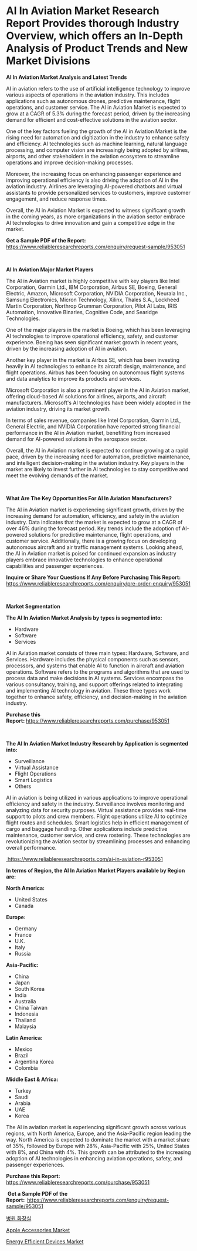 <p><h1>AI In Aviation Market Research Report Provides thorough Industry Overview, which offers an In-Depth Analysis of Product Trends and New Market Divisions</h1></p><p><strong>AI In Aviation Market Analysis and Latest Trends</strong></p>
<p><p>AI in aviation refers to the use of artificial intelligence technology to improve various aspects of operations in the aviation industry. This includes applications such as autonomous drones, predictive maintenance, flight operations, and customer service. The AI in Aviation Market is expected to grow at a CAGR of 5.3% during the forecast period, driven by the increasing demand for efficient and cost-effective solutions in the aviation sector.</p><p>One of the key factors fueling the growth of the AI in Aviation Market is the rising need for automation and digitization in the industry to enhance safety and efficiency. AI technologies such as machine learning, natural language processing, and computer vision are increasingly being adopted by airlines, airports, and other stakeholders in the aviation ecosystem to streamline operations and improve decision-making processes.</p><p>Moreover, the increasing focus on enhancing passenger experience and improving operational efficiency is also driving the adoption of AI in the aviation industry. Airlines are leveraging AI-powered chatbots and virtual assistants to provide personalized services to customers, improve customer engagement, and reduce response times.</p><p>Overall, the AI in Aviation Market is expected to witness significant growth in the coming years, as more organizations in the aviation sector embrace AI technologies to drive innovation and gain a competitive edge in the market.</p></p>
<p><strong>Get a Sample PDF of the Report:&nbsp;</strong> <a href="https://www.reliableresearchreports.com/enquiry/request-sample/953051">https://www.reliableresearchreports.com/enquiry/request-sample/953051</a></p>
<p>&nbsp;</p>
<p><strong>AI In Aviation Major Market Players</strong></p>
<p><p>The AI in Aviation market is highly competitive with key players like Intel Corporation, Garmin Ltd., IBM Corporation, Airbus SE, Boeing, General Electric, Amazon, Microsoft Corporation, NVIDIA Corporation, Neurala Inc., Samsung Electronics, Micron Technology, Xilinx, Thales S.A., Lockheed Martin Corporation, Northrop Grumman Corporation, Pilot AI Labs, IRIS Automation, Innovative Binaries, Cognitive Code, and Searidge Technologies.</p><p>One of the major players in the market is Boeing, which has been leveraging AI technologies to improve operational efficiency, safety, and customer experience. Boeing has seen significant market growth in recent years, driven by the increasing adoption of AI in aviation.</p><p>Another key player in the market is Airbus SE, which has been investing heavily in AI technologies to enhance its aircraft design, maintenance, and flight operations. Airbus has been focusing on autonomous flight systems and data analytics to improve its products and services.</p><p>Microsoft Corporation is also a prominent player in the AI in Aviation market, offering cloud-based AI solutions for airlines, airports, and aircraft manufacturers. Microsoft's AI technologies have been widely adopted in the aviation industry, driving its market growth.</p><p>In terms of sales revenue, companies like Intel Corporation, Garmin Ltd., General Electric, and NVIDIA Corporation have reported strong financial performance in the AI in Aviation market, benefitting from increased demand for AI-powered solutions in the aerospace sector.</p><p>Overall, the AI in Aviation market is expected to continue growing at a rapid pace, driven by the increasing need for automation, predictive maintenance, and intelligent decision-making in the aviation industry. Key players in the market are likely to invest further in AI technologies to stay competitive and meet the evolving demands of the market.</p></p>
<p>&nbsp;</p>
<p><strong>What Are The Key Opportunities For AI In Aviation Manufacturers?</strong></p>
<p><p>The AI in Aviation market is experiencing significant growth, driven by the increasing demand for automation, efficiency, and safety in the aviation industry. Data indicates that the market is expected to grow at a CAGR of over 46% during the forecast period. Key trends include the adoption of AI-powered solutions for predictive maintenance, flight operations, and customer service. Additionally, there is a growing focus on developing autonomous aircraft and air traffic management systems. Looking ahead, the AI in Aviation market is poised for continued expansion as industry players embrace innovative technologies to enhance operational capabilities and passenger experiences.</p></p>
<p><strong>Inquire or Share Your Questions If Any Before Purchasing This Report:</strong> <a href="https://www.reliableresearchreports.com/enquiry/pre-order-enquiry/953051">https://www.reliableresearchreports.com/enquiry/pre-order-enquiry/953051</a></p>
<p>&nbsp;</p>
<p><strong>Market Segmentation</strong></p>
<p><strong>The AI In Aviation Market Analysis by types is segmented into:</strong></p>
<p><ul><li>Hardware</li><li>Software</li><li>Services</li></ul></p>
<p><p>AI in Aviation market consists of three main types: Hardware, Software, and Services. Hardware includes the physical components such as sensors, processors, and systems that enable AI to function in aircraft and aviation operations. Software refers to the programs and algorithms that are used to process data and make decisions in AI systems. Services encompass the various consultancy, training, and support offerings related to integrating and implementing AI technology in aviation. These three types work together to enhance safety, efficiency, and decision-making in the aviation industry.</p></p>
<p><strong>Purchase this Report:&nbsp;</strong><a href="https://www.reliableresearchreports.com/purchase/953051">https://www.reliableresearchreports.com/purchase/953051</a></p>
<p>&nbsp;</p>
<p><strong>The AI In Aviation Market Industry Research by Application is segmented into:</strong></p>
<p><ul><li>Surveillance</li><li>Virtual Assistance</li><li>Flight Operations</li><li>Smart Logistics</li><li>Others</li></ul></p>
<p><p>AI in aviation is being utilized in various applications to improve operational efficiency and safety in the industry. Surveillance involves monitoring and analyzing data for security purposes. Virtual assistance provides real-time support to pilots and crew members. Flight operations utilize AI to optimize flight routes and schedules. Smart logistics help in efficient management of cargo and baggage handling. Other applications include predictive maintenance, customer service, and crew rostering. These technologies are revolutionizing the aviation sector by streamlining processes and enhancing overall performance.</p></p>
<p><a href="https://www.reliableresearchreports.com/ai-in-aviation-r953051">&nbsp;https://www.reliableresearchreports.com/ai-in-aviation-r953051</a></p>
<p><strong>In terms of Region, the AI In Aviation Market Players available by Region are:</strong></p>
<p>
    <p> <strong> North America: </strong>
        <ul>
            <li>United States</li>
            <li>Canada</li>
        </ul>
        </p> 
    <p> <strong> Europe: </strong>
        <ul>
            <li>Germany</li>
            <li>France</li>
            <li>U.K.</li>
            <li>Italy</li>
            <li>Russia</li>
        </ul>
        </p> 
    <p> <strong> Asia-Pacific: </strong>
        <ul>
            <li>China</li>
            <li>Japan</li>
            <li>South Korea</li>
            <li>India</li>
            <li>Australia</li>
            <li>China Taiwan</li>
            <li>Indonesia</li>
            <li>Thailand</li>
            <li>Malaysia</li>
        </ul>
        </p> 
    <p> <strong> Latin America: </strong>
        <ul>
            <li>Mexico</li>
            <li>Brazil</li>
            <li>Argentina Korea</li>
            <li>Colombia</li>
        </ul>
        </p> 
    <p> <strong> Middle East & Africa: </strong>
        <ul>
            <li>Turkey</li>
            <li>Saudi</li>
            <li>Arabia</li>
            <li>UAE</li>
            <li>Korea</li>
        </ul>
    </p>
    </p>
<p><p>The AI in aviation market is experiencing significant growth across various regions, with North America, Europe, and the Asia-Pacific region leading the way. North America is expected to dominate the market with a market share of 35%, followed by Europe with 28%, Asia-Pacific with 25%, United States with 8%, and China with 4%. This growth can be attributed to the increasing adoption of AI technologies in enhancing aviation operations, safety, and passenger experiences.</p></p>
<p><strong>Purchase this Report: </strong><a href="https://www.reliableresearchreports.com/purchase/953051">https://www.reliableresearchreports.com/purchase/953051</a></p>
<p>&nbsp;<strong>Get a Sample PDF of the Report:&nbsp;&nbsp;</strong><a href="https://www.reliableresearchreports.com/enquiry/request-sample/953051">https://www.reliableresearchreports.com/enquiry/request-sample/953051</a></p>
<p><strong></strong></p>
<p><p><a href="https://github.com/rick7624/Market-Research-Report-List-1/blob/main/864275950111.md">병원 화장실</a></p><p><a href="https://www.linkedin.com/pulse/apple-accessories-market-size-outlook-forecast-2024-2031-net-gather-bbq9c?trackingId=lC7BUT%2FW3YQ%2FusyIdMRC1Q%3D%3D">Apple Accessories Market</a></p><p><a href="https://www.linkedin.com/pulse/energy-efficient-devices-market-key-successful-business-strategy-ayhpc?trackingId=tVYRrLIqtJxNl2QzKnLw3g%3D%3D">Energy Efficient Devices Market</a></p></p>